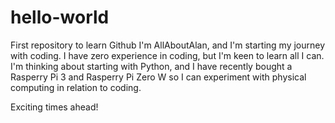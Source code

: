 # hello-world
First repository to learn Github
I'm AllAboutAlan, and I'm starting my journey with coding. I have zero experience in coding, but I'm keen to learn all I can. I'm thinking about starting with Python, and I have recently bought a Rasperry Pi 3 and Rasperry Pi Zero W so I can experiment with physical computing in relation to coding. 

Exciting times ahead!
